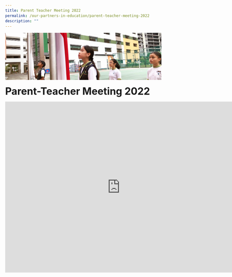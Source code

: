 ```yaml
---
title: Parent Teacher Meeting 2022
permalink: /our-partners-in-education/parent-teacher-meeting-2022
description: ""
---
```

![](/images/sub-banner.jpg)

**<font size=6>Parent-Teacher Meeting 2022</font>**

<iframe width="739" height="552" src="https://www.youtube.com/embed/Zs-6-konfv0" title="PTM 1 2022 Principal's Address" frameborder="0" allow="accelerometer; autoplay; clipboard-write; encrypted-media; gyroscope; picture-in-picture" allowfullscreen></iframe>